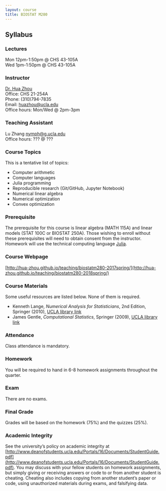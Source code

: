 ```yaml
---
layout: course
title: BIOSTAT M280
---
```


## Syllabus

### Lectures  

Mon 12pm-1:50pm @ CHS 43-105A    
Wed 1pm-1:50pm @ CHS 43-105A  

### Instructor

[Dr. Hua Zhou](http://hua-zhou.github.io/)  
Office: CHS 21-254A  
Phone: (310)794-7835  
Email: <huazhou@ucla.edu>  
Office hours: Mon/Wed @ 2pm-3pm 

### Teaching Assistant

Lu Zhang <nymph@g.ucla.edu>  
Office hours: ??? @ ???  

### Course Topics

This is a tentative list of topics:  

* Computer arithmetic  
* Computer languages  
* Julia programming  
* Reproducible research (Git/GitHub, Jupyter Notebook)  
* Numerical linear algebra  
* Numerical optimization  
* Convex optimization  

### Prerequisite

The prerequisite for this course is linear algebra (MATH 115A) and linear models (STAT 100C or BIOSTAT 250A). Those wishing to enroll without these prerequisites will need to obtain consent from the instructor.  Homework will use the technical computing language [Julia](http://julialang.org).

### Course Webpage

[http://hua-zhou.github.io/teaching/biostatm280-2017spring/](http://hua-zhou.github.io/teaching/biostatm280-2018spring/)

### Course Materials

Some useful resources are listed below. None of them is required.  

* Kenneth Lange, _Numerical Analysis for Statisticians_, 2nd Edition, Springer (2010), [UCLA library link](http://ucla.worldcat.org/title/numerical-analysis-for-statisticians/oclc/793808354&referer=brief_results)  
* James Gentle, _Computational Statistics_, Springer (2009), [UCLA library link](http://ucla.worldcat.org/title/computational-statistics/oclc/437345409&referer=brief_results)     

### Attendance

Class attendance is mandatory.

### Homework

You will be required to hand in 6-8 homework assignments throughout the quarter.  

### Exam

There are no exams.

### Final Grade

Grades will be based on the homework (75%) and the quizzes (25%).

### Academic Integrity

See the university’s policy on academic integrity at [http://www.deanofstudents.ucla.edu/Portals/16/Documents/StudentGuide.pdf](http://www.deanofstudents.ucla.edu/Portals/16/Documents/StudentGuide.pdf). You may discuss with your fellow students on homework assignments, but simply giving or receiving answers or code to or from another student is cheating. Cheating also includes copying from another student’s paper or code, using unauthorized materials during exams, and falsifying data.
